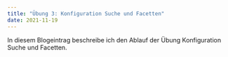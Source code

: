 ```yaml
---
title: "Übung 3: Konfiguration Suche und Facetten"
date: 2021-11-19
---
```


In diesem Blogeintrag beschreibe ich den Ablauf der Übung Konfiguration Suche und Facetten. 
